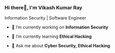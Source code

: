 ### Hi there👋, I'm Vikash Kumar Ray
Information Security | Software Engineer

- 🔭 I’m currently working on **Information Security**

- 🌱 I’m currently learning **Ethical Hacking**

- 💬 Ask me about **Cyber Security, Ethical Hacking**
